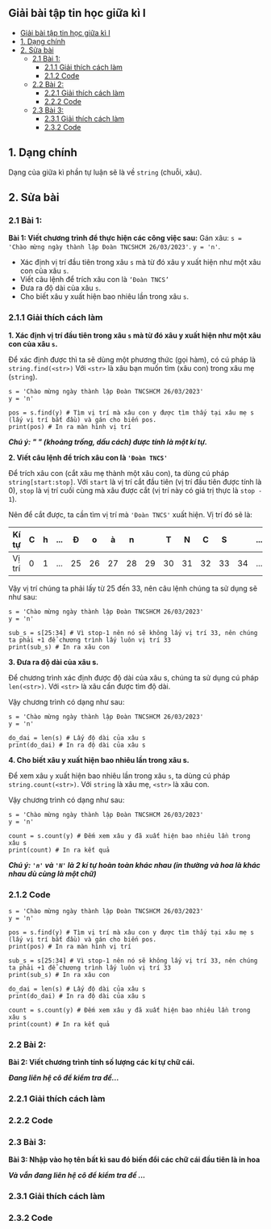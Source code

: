 ## Giải bài tập tin học giữa kì I



- [Giải bài tập tin học giữa kì I](#giải-bài-tập-tin-học-giữa-kì-i)
- [1. Dạng chính](#1-dạng-chính)
- [2. Sửa bài](#2-sửa-bài)
  - [2.1 Bài 1:](#21-bài-1)
    - [2.1.1 Giải thích cách làm](#211-giải-thích-cách-làm)
    - [2.1.2 Code](#212-code)
  - [2.2 Bài 2:](#22-bài-2)
    - [2.2.1 Giải thích cách làm](#221-giải-thích-cách-làm)
    - [2.2.2 Code](#222-code)
  - [2.3 Bài 3:](#23-bài-3)
    - [2.3.1 Giải thích cách làm](#231-giải-thích-cách-làm)
    - [2.3.2 Code](#232-code)




## 1. Dạng chính

Dạng của giữa kì phần tự luận sẽ là về `string` (chuỗi, xâu).

## 2. Sửa bài

### 2.1 Bài 1: 

**Bài 1: Viết chương trình để thực hiện các công việc sau:** 
Gán xâu: 
 `s = 'Chào mừng ngày thành lập Đoàn TNCSHCM 26/03/2023'`. 
`y = 'n'`. 

- Xác định vị trí đầu tiên trong xâu `s` mà từ đó xâu y xuất hiện như một xâu con của xâu `s`.
- Viết câu lệnh để trích xâu con là `‘Đoàn TNCS’`
- Đưa ra độ dài của xâu `s`. 
- Cho biết xâu y xuất hiện bao nhiêu lần trong xâu `s`.

### 2.1.1 Giải thích cách làm

**1. Xác định vị trí đầu tiên trong xâu `s` mà từ đó xâu y xuất hiện như một xâu con của xâu `s`.** 

Để xác định được thì ta sẽ dùng một phương thức (gọi hàm), có cú pháp là `string.find(<str>)` 
Với `<str>` là xâu bạn muốn tìm (xâu con) trong xâu mẹ (`string`).

```
s = 'Chào mừng ngày thành lập Đoàn TNCSHCM 26/03/2023'
y = 'n'

pos = s.find(y) # Tìm vị trí mà xâu con y được tìm thấy tại xâu mẹ s (lấy vị trí bắt đầu) và gán cho biến pos.
print(pos) # In ra màn hình vị trí
```
***Chú ý: " " (khoảng trống, dấu cách) được tính là một kí tự.***

**2. Viết câu lệnh để trích xâu con là `'Đoàn TNCS'`** 

Để trích xâu con (cắt xâu mẹ thành một xâu con), ta dùng cú pháp `string[start:stop]`. 
Với `start` là vị trí cắt đầu tiên (vị trí đầu tiên được tính là 0), `stop` là vị trí cuối cùng mà xâu được cắt (vị trí này có giá trị thực là `stop - 1`). 

Nên để cắt được, ta cần tìm vị trí mà `'Đoàn TNCS'` xuất hiện. Vị trí đó sẽ là: 

| Kí tự  | C | h | ... | Đ  | o  | à  | n  |    | T  | N  | C  | S  |    | ... |
|--------|---|---|-----|----|----|----|----|----|----|----|----|----|----|-----|
| Vị trí | 0 | 1 | ... | 25 | 26 | 27 | 28 | 29 | 30 | 31 | 32 | 33 | 34 | ... |

Vậy vị trí chúng ta phải lấy từ $25$ đến $33$, nên câu lệnh chúng ta sử dụng sẽ như sau: 

```
s = 'Chào mừng ngày thành lập Đoàn TNCSHCM 26/03/2023'
y = 'n'

sub_s = s[25:34] # Vì stop-1 nên nó sẽ không lấy vị trí 33, nên chúng ta phải +1 để chương trình lấy luôn vị trí 33
print(sub_s) # In ra xâu con
```

**3. Đưa ra độ dài của xâu s.**

Để chương trình xác định được độ dài của xâu s, chúng ta sử dụng cú pháp `len(<str>)`. 
Với `<str>` là xâu cần được tìm độ dài. 

Vậy chương trình có dạng như sau: 

```
s = 'Chào mừng ngày thành lập Đoàn TNCSHCM 26/03/2023'
y = 'n'

do_dai = len(s) # Lấy độ dài của xâu s
print(do_dai) # In ra độ dài của xâu s
```

**4. Cho biết xâu y xuất hiện bao nhiêu lần trong xâu s.**

Để xem xâu `y` xuất hiện bao nhiêu lần trong xâu `s`, ta dùng cú pháp `string.count(<str>)`. 
Với `string` là xâu mẹ, `<str>` là xâu con. 

Vậy chương trình có dạng như sau: 
```
s = 'Chào mừng ngày thành lập Đoàn TNCSHCM 26/03/2023'
y = 'n'

count = s.count(y) # Đếm xem xâu y đã xuất hiện bao nhiêu lần trong xâu s
print(count) # In ra kết quả

```

***Chú ý: `'n'` và `'N'` là 2 kí tự hoàn toàn khác nhau (in thường và hoa là khác nhau dù cùng là một chữ)***

### 2.1.2 Code 

```
s = 'Chào mừng ngày thành lập Đoàn TNCSHCM 26/03/2023'
y = 'n'

pos = s.find(y) # Tìm vị trí mà xâu con y được tìm thấy tại xâu mẹ s (lấy vị trí bắt đầu) và gán cho biến pos.
print(pos) # In ra màn hình vị trí

sub_s = s[25:34] # Vì stop-1 nên nó sẽ không lấy vị trí 33, nên chúng ta phải +1 để chương trình lấy luôn vị trí 33
print(sub_s) # In ra xâu con

do_dai = len(s) # Lấy độ dài của xâu s
print(do_dai) # In ra độ dài của xâu s

count = s.count(y) # Đếm xem xâu y đã xuất hiện bao nhiêu lần trong xâu s
print(count) # In ra kết quả
```

### 2.2 Bài 2: 

**Bài 2: Viết chương trình tính số lượng các kí tự chữ cái.**

***Đang liên hệ cô để kiểm tra đề...***


### 2.2.1 Giải thích cách làm

### 2.2.2 Code

### 2.3 Bài 3: 

**Bài 3: Nhập vào họ tên bất kì sau đó biến đổi các chữ cái đầu tiên là in hoa**

***Và vẫn đang liên hệ cô để kiểm tra đề ...***

### 2.3.1 Giải thích cách làm

### 2.3.2 Code

